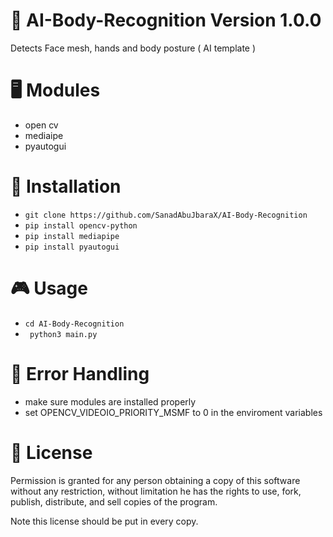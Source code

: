 # 🤖 AI-Body-Recognition Version 1.0.0
Detects Face mesh, hands and body posture ( AI template )
# 🖥️ Modules 
- open cv
- mediaipe
- pyautogui
# 🔮 Installation
- ``` git clone https://github.com/SanadAbuJbaraX/AI-Body-Recognition ```
- ``` pip install opencv-python ```
- ``` pip install mediapipe ```
- ``` pip install pyautogui ```
# 🎮 Usage
- ``` cd AI-Body-Recognition ```
- ```  python3 main.py       ```

# 🔧 Error Handling
- make sure modules are installed properly
- set OPENCV_VIDEOIO_PRIORITY_MSMF to 0 in the enviroment variables
# 🔗 License
Permission is  granted for any person obtaining a copy of this software without any restriction, without limitation he has the rights to use,  fork,  publish, distribute, and sell copies of the program.

Note this license should be put in every copy.
